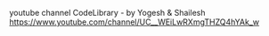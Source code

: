 
youtube channel
CodeLibrary - by Yogesh & Shailesh
https://www.youtube.com/channel/UC__WEiLwRXmgTHZQ4hYAk_w
